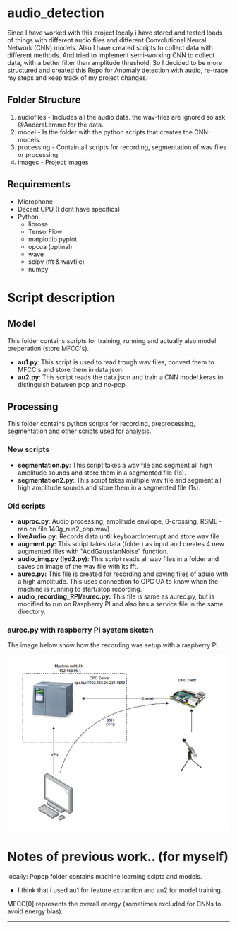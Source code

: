 # audio_detection

Since I have worked with this project localy i have stored and tested loads of things with different audio files and different Convolutional Neural Network (CNN) models.
Also I have created scripts to collect data with different methods. And tried to implement semi-working CNN to collect data, with a better filter than amplitude threshold.
So I decided to be more structured and created this Repo for Anomaly detection with audio, re-trace my steps and keep track of my project changes.

## Folder Structure
 1. audiofiles 	- Includes all the audio data. the wav-files are ignored so ask @AndersLemme for the data.
 2. model 	- Is the folder with the python scripts that creates the CNN-models.
 3. processing	- Contain all scripts for recording, segmentation of wav files or processing.
 4. images - Project images

## Requirements
 - Microphone
 - Decent CPU (I dont have specifics)
 - Python
	- librosa
	- TensorFlow
	- matplotlib.pyplot
	- opcua (optinal)
	- wave
	- scipy (fft & wavfile)
	- numpy

# Script description

## Model
This folder contains scripts for training, running and actually also model preperation (store MFCC's).

- **au1.py**: This script is used to read trough wav files, convert them to MFCC's and store them in data.json.
- **au2.py**: This script reads the data.json and train a CNN model.keras to distinguish between pop and no-pop

## Processing
This folder contains python scripts for recording, preprocessing, segmentation and other scripts used for analysis.

### New scripts 
- **segmentation.py**: This script takes a wav file and segment all high amplitude sounds and store them in a segmented file (1s).
- **segmentation2.py**: This script takes multiple  wav file and segment all high amplitude sounds and store them in a segmented file (1s).

### Old scripts
- **auproc.py**: Audio processing, amplitude envilope, 0-crossing, RSME - ran on file 140g_run2_pop.wav)
- **liveAudio.py:** Records data until keyboardInterrupt and store wav file
- **augment.py:** This script takes data (folder) as input and creates 4 new augmented files with "AddGaussianNoise" function.
- **audio_img.py (lyd2.py)**: This script reads all wav files in a folder and saves an image of the wav file with its fft.
- **aurec.py:** This file is created for recording and saving files of aduio with a high amplitude. This uses connection to OPC UA to know when the machine is running to start/stop recording. 
- **audio_recording_RPI/aurec.py:** This file is same as aurec.py, but is modified to run on Raspberry PI and also has a service file in the same directory.

### aurec.py with raspberry PI system sketch
The image below show how the recording was setup with a raspberry PI.

![Alt aurec.py with Raspberry PI setup](./images/aurec_sustem_sketch.PNG "Recording setup with Raspberry PI")


# Notes of previous work.. (for myself)
locally:
Popop folder contains machine learning scipts and models.
 - I think that i used au1 for feature extraction and au2 for model training.

MFCC[0] represents the overall energy (sometimes excluded for CNNs to avoid energy bias).

---



